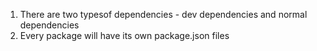 1. There are two typesof dependencies - dev dependencies and normal dependencies
2. Every package will have its own package.json files